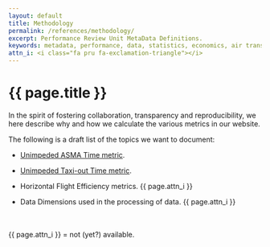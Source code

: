 ```yaml
---
layout: default
title: Methodology
permalink: /references/methodology/
excerpt: Performance Review Unit MetaData Definitions.
keywords: metadata, performance, data, statistics, economics, air transport, flights, europe, cost efficiency
attn_i: <i class="fa pru fa-exclamation-triangle"></i>
---
```

<style>
  i.fa.pru {color: #337ab7;}
</style>

# {{ page.title }}

In the spirit of fostering collaboration, transparency and reproducibility, we here describe
why and how we calculate the various metrics in our website.

The following is a draft list of the topics we want to document:

* [Unimpeded ASMA Time metric](/references/methodology/unimpeded_asma_time.html).

* [Unimpeded Taxi-out Time metric](/references/methodology/unimpeded_taxi-out_time.html).

* Horizontal Flight Efficiency metrics. {{ page.attn_i }}

* Data Dimensions used in the processing of data. {{ page.attn_i }}

<br><br>
{{ page.attn_i }} = not (yet?) available.<br>


